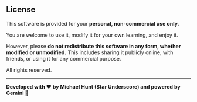 ## License

This software is provided for your **personal, non-commercial use only**.

You are welcome to use it, modify it for your own learning, and enjoy it.

However, please **do not redistribute this software in any form, whether modified or unmodified.**  This includes sharing it publicly online, with friends, or using it for any commercial purpose.

All rights reserved.

---

**Developed with ❤️ by Michael Hunt (Star Underscore) and powered by Gemini 🚀**